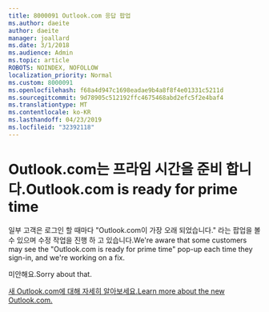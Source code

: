 ```yaml
---
title: 8000091 Outlook.com 응답 팝업
ms.author: daeite
author: daeite
manager: joallard
ms.date: 3/1/2018
ms.audience: Admin
ms.topic: article
ROBOTS: NOINDEX, NOFOLLOW
localization_priority: Normal
ms.custom: 8000091
ms.openlocfilehash: f68a4d947c1698eadae9b4a8f8f4e01331c5211d
ms.sourcegitcommit: 9d78905c512192ffc4675468abd2efc5f2e4baf4
ms.translationtype: MT
ms.contentlocale: ko-KR
ms.lasthandoff: 04/23/2019
ms.locfileid: "32392118"
---
```

# <a name="outlookcom-is-ready-for-prime-time"></a><span data-ttu-id="ef0cd-102">Outlook.com는 프라임 시간을 준비 합니다.</span><span class="sxs-lookup"><span data-stu-id="ef0cd-102">Outlook.com is ready for prime time</span></span>

<span data-ttu-id="ef0cd-103">일부 고객은 로그인 할 때마다 "Outlook.com이 가장 오래 되었습니다." 라는 팝업을 볼 수 있으며 수정 작업을 진행 하 고 있습니다.</span><span class="sxs-lookup"><span data-stu-id="ef0cd-103">We're aware that some customers may see the "Outlook.com is ready for prime time" pop-up each time they sign-in, and we're working on a fix.</span></span>

<span data-ttu-id="ef0cd-104">미안해요.</span><span class="sxs-lookup"><span data-stu-id="ef0cd-104">Sorry about that.</span></span>

[<span data-ttu-id="ef0cd-105">새 Outlook.com에 대해 자세히 알아보세요.</span><span class="sxs-lookup"><span data-stu-id="ef0cd-105">Learn more about the new Outlook.com.</span></span>](https://go.microsoft.com/fwlink/p/?linkid=2001300)
